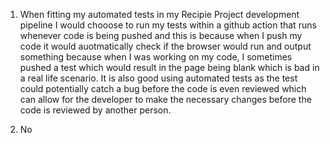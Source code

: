 1. When fitting my automated tests in my Recipie Project development pipeline I would chooose to run my tests within a github action that runs whenever code is being pushed and this is because when I push my code it would auotmatically check if the browser would run and output something because when I was working on my code, I sometimes pushed a test which would result in the page being blank which is bad in a real life scenario. It is also good using automated tests as the test could potentially catch a bug before the code is even reviewed which can allow for the developer to make the necessary changes before the code is reviewed by another person.

2. No




